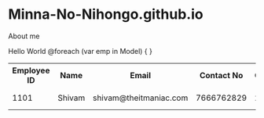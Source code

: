 # Minna-No-Nihongo.github.io
About me
<html>
Hello World  
  <table style="border:inherit">
            <tr>
                <th>Employee ID</th>
                <th>Name</th>
                <th>Email</th>
                <th>Contact No</th>
                <th>Created_Date</th>
                <th>Actions</th>
            </tr>
            @foreach (var emp in Model)
            {
                <tr>
                    <td>1101</td>
                    <td>Shivam</td>
                    <td>shivam@theitmaniac.com</td>
                    <td>7666762829</td>
                    <td>22/05/2023</td>
                    <td>
                        Edit
                        |
                        Delete
                    </td>
                </tr>
            }
        </table>
</html
